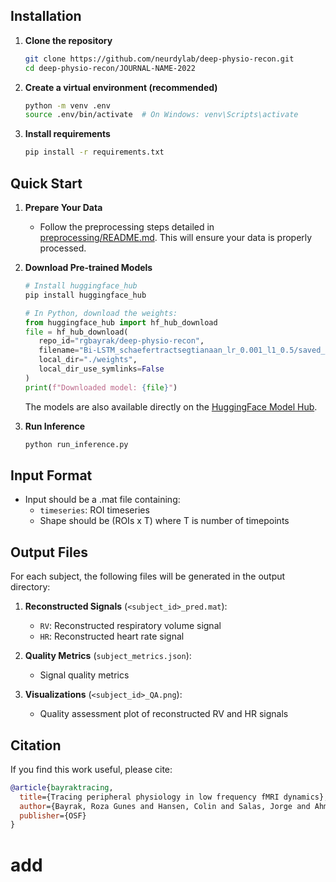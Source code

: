 ## Installation

1. **Clone the repository**
   ```bash
   git clone https://github.com/neurdylab/deep-physio-recon.git
   cd deep-physio-recon/JOURNAL-NAME-2022
   ```

2. **Create a virtual environment (recommended)**
   ```bash
   python -m venv .env
   source .env/bin/activate  # On Windows: venv\Scripts\activate
   ```

3. **Install requirements**
   ```bash
   pip install -r requirements.txt
   ```

## Quick Start

1. **Prepare Your Data**
   - Follow the preprocessing steps detailed in [preprocessing/README.md](../preprocessing/README.md). This will ensure your data is properly processed.

2. **Download Pre-trained Models**
   ```python
   # Install huggingface_hub
   pip install huggingface_hub

   # In Python, download the weights:
   from huggingface_hub import hf_hub_download
   file = hf_hub_download(
      repo_id="rgbayrak/deep-physio-recon",
      filename="Bi-LSTM_schaefertractsegtianaan_lr_0.001_l1_0.5/saved_model_split_train_fold_0",
      local_dir="./weights",
      local_dir_use_symlinks=False 
   )
   print(f"Downloaded model: {file}")
   ```

   The models are also available directly on the [HuggingFace Model Hub](https://huggingface.co/rgbayrak/deep-physio-recon).

3. **Run Inference**
   ```bash
   python run_inference.py
   ```

## Input Format
- Input should be a .mat file containing:
  - `timeseries`: ROI timeseries
  - Shape should be (ROIs x T) where T is number of timepoints

## Output Files
For each subject, the following files will be generated in the output directory:

1. **Reconstructed Signals** (`<subject_id>_pred.mat`):
   - `RV`: Reconstructed respiratory volume signal
   - `HR`: Reconstructed heart rate signal

2. **Quality Metrics** (`subject_metrics.json`):
   - Signal quality metrics

3. **Visualizations** (`<subject_id>_QA.png`):
   - Quality assessment plot of reconstructed RV and HR signals

## Citation
If you find this work useful, please cite:

```bibtex
@article{bayraktracing,
  title={Tracing peripheral physiology in low frequency fMRI dynamics},
  author={Bayrak, Roza Gunes and Hansen, Colin and Salas, Jorge and Ahmed, Nafis and Lyu, Ilwoo and Mather, Mara and Huo, Yuankai and Chang, Catie},
  publisher={OSF}
}
```

# add 